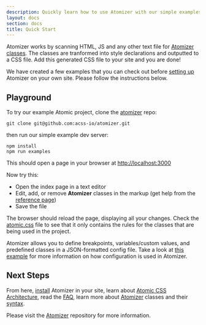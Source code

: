 ```yaml
---
description: Quickly learn how to use Atomizer with our simple examples.
layout: docs
section: docs
title: Quick Start
---
```


Atomizer works by scanning HTML, JS and any other text file for [Atomizer classes](./guides/atomizer-classes.html). The classes are tranformed into style declarations and outputted to a CSS file. Add this generated CSS file to your site and you are done!

We have created a few examples that you can check out before [setting up](./installation.html) Atomizer on your own site. Please follow the instructions below.

## Playground

To try our example Atomic project, clone the [atomizer](https://github.com/acss-io/atomizer) repo:

```shell
git clone git@github.com:acss-io/atomizer.git
```

then run our simple example dev server:

```shell
npm install
npm run examples
```

This should open a page in your browser at [http://localhost:3000](http://localhost:3000)

Now try this:

-   Open the index page in a text editor
-   Edit, add, or remove **Atomizer** classes in the markup (get help from the [reference page](/reference.html))
-   Save the file

The browser should reload the page, displaying all your changes. Check the [atomic.css](http://localhost:3000/css/atomic.css) file to see that it only contains the rules for the classes that are being used in the project.

<p class="noteBox info">Atomizer allows you to define breakpoints, variables/custom values, and predefined classes in a JSON-formatted config file. Take a look at <a href="https://github.com/acss-io/atomizer/blob/main/examples/atomizer.config.js">this example</a> for more information on how configuration is used in Atomizer.</p>

## Next Steps

From here, [install](./installation.html) Atomizer in your site, learn about [Atomic CSS Architecture](/thinking-in-atomic.html), read the [FAQ](/frequently-asked-questions.html), learn more about [Atomizer](/guides/atomizer-classes.html) classes and their [syntax](/guides/syntax.html).

Please visit the [Atomizer](https://github.com/acss-io/atomizer) repository for more information.
